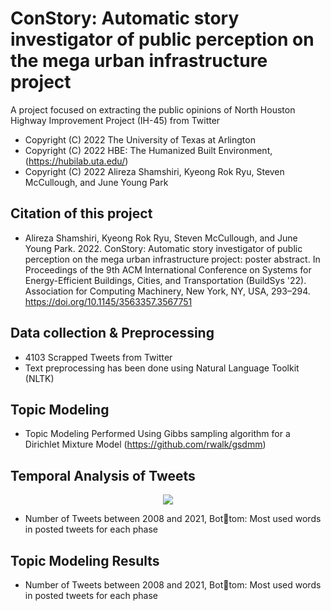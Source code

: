 # ConStory: Automatic story investigator of public perception on the mega urban infrastructure project 

A project focused on extracting the public opinions of North Houston Highway Improvement Project (IH-45) from Twitter

 *  Copyright (C) 2022  The University of Texas at Arlington
 *  Copyright (C) 2022  HBE: The Humanized Built Environment, (https://hubilab.uta.edu/)
 *  Copyright (C) 2022  Alireza Shamshiri, Kyeong Rok Ryu, Steven McCullough, and June Young Park

## Citation of this project

- Alireza Shamshiri, Kyeong Rok Ryu, Steven McCullough, and June Young Park. 2022. ConStory: Automatic story investigator of public perception on the mega urban infrastructure project: poster abstract. In Proceedings of the 9th ACM International Conference on Systems for Energy-Efficient Buildings, Cities, and Transportation (BuildSys '22). Association for Computing Machinery, New York, NY, USA, 293–294. https://doi.org/10.1145/3563357.3567751

## Data collection & Preprocessing

- 4103 Scrapped Tweets from Twitter 
- Text preprocessing has been done using Natural Language Toolkit (NLTK)

## Topic Modeling

- Topic Modeling Performed Using Gibbs sampling algorithm for a Dirichlet Mixture Model (https://github.com/rwalk/gsdmm)

## Temporal Analysis of Tweets

<p align="center"><img src="images/hello_there.gif](https://github.com/Alireza-shm/Constory/blob/main/Images/tA.jpg"></p>

- Number of Tweets between 2008 and 2021, Bottom: Most used words in posted tweets for each phase

## Topic Modeling Results


- Number of Tweets between 2008 and 2021, Bottom: Most used words in posted tweets for each phase
